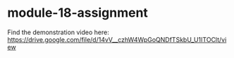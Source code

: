 # module-18-assignment

Find the demonstration video here: https://drive.google.com/file/d/14vV__czhW4WpGoQNDfTSkbU_U1ITOClt/view